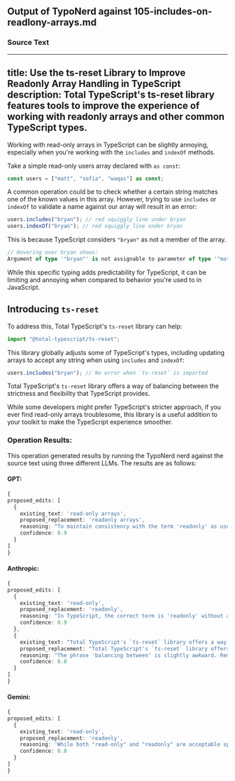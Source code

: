 ## Output of TypoNerd against 105-includes-on-readlony-arrays.md
  
  ### Source Text
  ---
title: Use the ts-reset Library to Improve Readonly Array Handling in TypeScript
description: Total TypeScript's ts-reset library features tools to improve the experience of working with readonly arrays and other common TypeScript types.
---

Working with read-only arrays in TypeScript can be slightly annoying, especially when you're working with the `includes` and `indexOf` methods.

Take a simple read-only users array declared with `as const`:

```typescript
const users = ["matt", "sofia", "waqas"] as const;
```

A common operation could be to check whether a certain string matches one of the known values in this array. However, trying to use `includes` or `indexOf` to validate a name against our array will result in an error:

```typescript
users.includes("bryan"); // red squiggly line under bryan
users.indexOf("bryan"); // red squiggly line under bryan
```

This is because TypeScript considers `"bryan"` as not a member of the array.

```typescript
// Hovering over bryan shows:
Argument of type '"bryan"' is not assignable to parameter of type '"matt" | "sofia" | "waqas"'
```

While this specific typing adds predictability for TypeScript, it can be limiting and annoying when compared to behavior you're used to in JavaScript.

## Introducing `ts-reset`

To address this, Total TypeScript's `ts-reset` library can help:

```typescript
import "@total-typescript/ts-reset";
```

This library globally adjusts some of TypeScript's types, including updating arrays to accept any string when using `includes` and `indexOf`:

```typescript
users.includes("bryan"); // No error when `ts-reset` is imported
```

Total TypeScript's `ts-reset` library offers a way of balancing between the strictness and flexibility that TypeScript provides.

While some developers might prefer TypeScript's stricter approach, if you ever find read-only arrays troublesome, this library is a useful addition to your toolkit to make the TypeScript experience smoother.
  
  ### Operation Results:
  This operation generated results by running the TypoNerd nerd against the source text using three different LLMs. The results are as follows:

  #### GPT:
  ```typescript
  {
  proposed_edits: [
    {
      existing_text: 'read-only arrays',
      proposed_replacement: 'readonly arrays',
      reasoning: "To maintain consistency with the term 'readonly' as used elsewhere in the document.",
      confidence: 0.9
    }
  ]
}
  ```

  #### Anthropic:
  ```typescript
  {
  proposed_edits: [
    {
      existing_text: 'read-only',
      proposed_replacement: 'readonly',
      reasoning: "In TypeScript, the correct term is 'readonly' without a hyphen.",
      confidence: 0.9
    },
    {
      existing_text: "Total TypeScript's `ts-reset` library offers a way of balancing between the strictness and flexibility that TypeScript provides.",
      proposed_replacement: "Total TypeScript's `ts-reset` library offers a way of balancing the strictness and flexibility that TypeScript provides.",
      reasoning: "The phrase 'balancing between' is slightly awkward. Removing 'between' improves the sentence flow.",
      confidence: 0.8
    }
  ]
}
  ```

  #### Gemini:
  ```typescript
  {
  proposed_edits: [
    {
      existing_text: 'read-only',
      proposed_replacement: 'readonly',
      reasoning: 'While both "read-only" and "readonly" are acceptable spellings, "readonly" is the preferred and more common usage in technical contexts, especially within the TypeScript ecosystem.',
      confidence: 0.8
    }
  ]
}
  ```